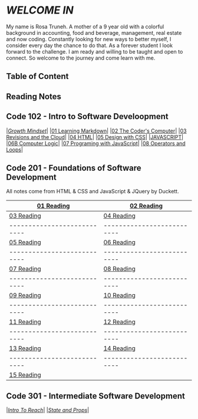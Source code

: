 # *WELCOME IN*

My name is Rosa Truneh. A mother of a 9 year old with a colorful background in accounting, food and beverage, management, real estate and now coding. Constantly looking for new ways to better myself, I consider every day the chance to do that. As a forever student I look forward to the challenge. I am ready and willing to be taught and open to connect. So welcome to the journey and come learn with me.

## **Table of Content** ##
## Reading Notes ##

## Code 102 - Intro to Software Develoopment  ##

|[*Growth Mindset*](welcome.md)|
|[01 Learning Markdown](summary.md)|
|[02 The Coder's Computer](TextEditor.md)|
|[03 Revisions and the Cloud](revisions-cloud.md)|
|[04 HTML](Designing.md)|
|[05 Design with CSS](chapter11.md)|
|[JAVASCRIPT](Javascript.md)|
|[06B Computer Logic](complogic.md)|
|[07 Programing with JavaScript](jslab7.md)|
|[08 Operators and Loops](operators.md)|

##  Code 201 - Foundations of Software Development ##

All notes come from HTML & CSS and JavaScript & JQuery by Duckett. 


| [01 Reading](class-01.md) | [02 Reading](class-02.md)|
|---------------------------|--------------------------|
| [03 Reading](class-03.md) | [04 Reading](class-04.md)|
|---------------------------|--------------------------|
| [05 Reading](class-05.md) | [06 Reading](class-06.md)
|---------------------------|--------------------------|
| [07 Reading](class-07.md) | [08 Reading](class-08.md)
|---------------------------|--------------------------|
| [09 Reading](class-09.md) | [10 Reading](class-10.md) 
|---------------------------|--------------------------|
| [11 Reading](class-11.md)| [12 Reading]()
|---------------------------|--------------------------|
| [13 Reading]() | [14 Reading](class-14a.md)
|---------------------------|--------------------------|
| [15 Reading]() |

## Code 301 - Intermediate Software Development ##


|[*Intro To Reach*](react-intro-01.md)|
|[*State and Props*](State-props-02.md)|